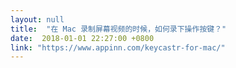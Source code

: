 ```yaml
---
layout: null
title:  "在 Mac 录制屏幕视频的时候，如何录下操作按键？"
date:  2018-01-01 22:27:00 +0800
link: "https://www.appinn.com/keycastr-for-mac/"
---
```

